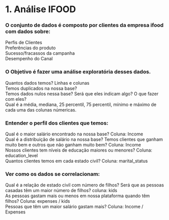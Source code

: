 # 1. Análise IFOOD
### O conjunto de dados é composto por clientes da empresa ifood com dados sobre:

Perfis de Clientes<br/>
Preferências do produto<br/>
Sucesso/fracassos da campanha<br/>
Desempenho do Canal<br/>

### O Objetivo é fazer uma análise exploratória desses dados.<br/>

Quantos dados temos? Linhas e colunas<br/>
Temos duplicados na nossa base?<br/>
Temos dados nulos nessa base? Será que eles indicam algo? O que fazer com eles?<br/>
Qual é a média, mediana, 25 percentil, 75 percentil, mínimo e máximo de cada uma das colunas númericas.<br/>

### Entender o perfil dos clientes que temos:

Qual é o maior salário encontrado na nossa base? Coluna: Income<br/>
Qual é a distribuição de salário na nossa base? Temos clientes que ganham muito bem e outros que não ganham muito bem? Coluna: Income<br/>
Nossos clientes tem níveis de educação maiores ou menores? Coluna: education_level<br/>
Quantos clientes temos em cada estado civil? Coluna: marital_status<br/>

### Ver como os dados se correlacionam:

Qual é a relação de estado civil com número de filhos? Será que as pessoas casadas têm um maior número de filhos? coluna: kids<br/>
As pessoas gastam mais ou menos em nossa plataforma quando têm filhos? Coluna: expenses / kids<br/>
Pessoas que têm um maior salário gastam mais? Coluna: Income / Expenses<br/>
